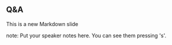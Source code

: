 ##  Q&amp;A

This is a new Markdown slide

note:
    Put your speaker notes here.
    You can see them pressing 's'.
